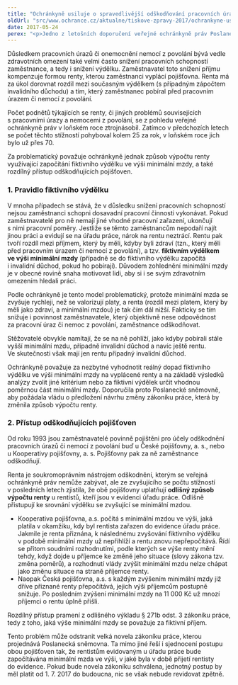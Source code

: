 ```yaml
---
title: "Ochránkyně usiluje o spravedlivější odškodňování pracovních úrazů"
oldUrl: "src/www.ochrance.cz/aktualne/tiskove-zpravy-2017/ochrankyne-usiluje-o-spravedlivejsi-odskodnovani-pracovnich-urazu"
date: 2017-05-24
perex: "<p>Jedno z letošních doporučení veřejné ochránkyně práv Poslanecké sněmovně směřuje ke zlepšení situace lidí, kteří utrpěli pracovní úraz nebo nemoc z povolání. Ochránkyně usiluje o spravedlivější způsob jejich odškodňování za snížení příjmu kvůli trvalým následkům úrazu či nemoci. Za problematický považuje způsob výpočtu renty se započítáním fiktivního výdělku ve výši minimální mzdy a také rozdílný přístup odškodňujících pojišťoven.</p>"
---
```


<!-- imported from the old website -->

<p>Důsledkem pracovních úrazů či onemocnění nemocí z povolání bývá vedle zdravotních omezení také velmi často snížení pracovních schopností zaměstnance, a tedy i snížení výdělku. Zaměstnavatel toto snížení příjmu kompenzuje formou renty, kterou zaměstnanci vyplácí pojišťovna. Renta má za úkol dorovnat rozdíl mezi současným výdělkem (s případným zápočtem invalidního důchodu) a tím, který zaměstnanec pobíral před pracovním úrazem či nemocí z povolání.</p> <p>Počet podnětů týkajících se renty, či jiných problémů souvisejících s pracovními úrazy a nemocemi z povolání, se z pohledu veřejné ochránkyně práv v loňském roce ztrojnásobil. Zatímco v předchozích letech se počet těchto stížností pohyboval kolem 25 za rok, v loňském roce jich bylo už přes 70.  </p> <p>Za problematický považuje ochránkyně jednak způsob výpočtu renty využívající započítání fiktivního výdělku ve výši minimální mzdy, a také rozdílný přístup odškodňujících pojišťoven.</p> <h3>1. Pravidlo fiktivního výdělku</h3> <p>V mnoha případech se stává, že v důsledku snížení pracovních schopností nejsou zaměstnanci schopni dosavadní pracovní činnosti vykonávat. Pokud zaměstnavatelé pro ně nemají jiné vhodné pracovní zařazení, ukončují s nimi pracovní poměry. Jestliže se těmto zaměstnancům nepodaří najít jinou práci a evidují se na úřadu práce, nárok na rentu neztrácí. Rentu pak tvoří rozdíl mezi příjmem, který by měli, kdyby byli zdraví (tzn., který měli před pracovním úrazem či nemocí z povolání), a tzv. <b>fiktivním výdělkem ve výši minimální mzdy</b> (případně se do fiktivního výdělku započítá i invalidní důchod, pokud ho pobírají). Důvodem zohlednění minimální mzdy je v obecné rovině snaha motivovat lidi, aby si i se svým zdravotním omezením hledali práci.</p> <p>Podle ochránkyně je tento model problematický, protože minimální mzda se zvyšuje rychleji, než se valorizují platy, a renta (rozdíl mezi platem, který by měli jako zdraví, a minimální mzdou) je tak čím dál nižší. Fakticky se tím snižuje i povinnost zaměstnavatele, který objektivně nese odpovědnost za pracovní úraz či nemoc z povolání, zaměstnance odškodňovat.</p> <p>Stěžovatelé obvykle namítají, že se na ně pohlíží, jako kdyby pobírali stále vyšší minimální mzdu, případně invalidní důchod a navíc ještě rentu. Ve skutečnosti však mají jen rentu případný invalidní důchod.</p> <p>Ochránkyně považuje za nezbytné vyhodnotit reálný dopad fiktivního výdělku ve výši minimální mzdy na vyplácené renty a na základě výsledků analýzy zvolit jiné kritérium nebo za fiktivní výdělek určit vhodnou poměrnou část minimální mzdy. Doporučila proto Poslanecké sněmovně, aby požádala vládu o předložení návrhu změny zákoníku práce, která by změnila způsob výpočtu renty.</p> <h3>2. Přístup odškodňujících pojišťoven   </h3> <p>Od roku 1993 jsou zaměstnavatelé povinně pojištěni pro účely odškodnění pracovních úrazů či nemocí z povolání buď u České pojišťovny, a. s., nebo u Kooperativy pojišťovny, a. s. Pojišťovny pak za ně zaměstnance odškodňují. </p> <p>Renta je soukromoprávním nástrojem odškodnění, kterým se veřejná ochránkyně práv nemůže zabývat, ale ze zvyšujícího se počtu stížností v posledních letech zjistila, že obě pojišťovny uplatňují <b>odlišný způsob výpočtu renty</b> u rentistů, kteří jsou v evidenci úřadu práce. Odlišně přistupují ke srovnání výdělku se zvyšující se minimální mzdou.</p><ul><li>Kooperativa pojišťovna, a.s. počítá s minimální mzdou ve výši, jaká platila v okamžiku, kdy byl rentista zařazen do evidence úřadu práce. Jakmile je renta přiznána, k následnému zvyšování fiktivního výdělku v podobě minimální mzdy už nepřihlíží a rentu znovu nepřepočítává. Řídí se přitom soudními rozhodnutími, podle kterých se výše renty mění tehdy, když dojde u příjemce ke změně jeho situace (slovy zákona tzv. změna poměrů), a rozhodnutí vlády zvýšit minimální mzdu nelze chápat jako změnu situace na straně příjemce renty.</li><li>Naopak Česká pojišťovna, a.s. s každým zvýšením minimální mzdy již dříve přiznané renty přepočítává, jejich výši příjemcům postupně snižuje. Po posledním zvýšení minimální mzdy na 11 000 Kč už mnozí příjemci o rentu úplně přišli.</li></ul>  <p>Rozdílný přístup pramení z odlišného výkladu § 271b odst. 3 zákoníku práce, tedy z toho, jaká výše minimální mzdy se považuje za fiktivní příjem. </p><p> Tento problém může odstranit velká novela zákoníku práce, kterou projednává Poslanecká sněmovna. Ta mimo jiné řeší i sjednocení postupu obou pojišťoven tak, že rentistům evidovaným u úřadu práce bude započítávána minimální mzda ve výši, v jaké byla v době přijetí rentisty do evidence. Pokud bude novela zákoníku schválena, jednotný postup by měl platit od 1. 7. 2017 do budoucna, nic se však nebude revidovat zpětně. </p>

